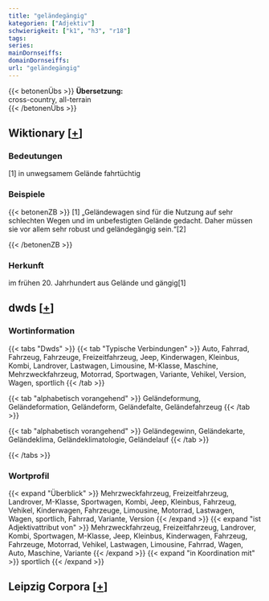 ```yaml
---
title: "geländegängig"
kategorien: ["Adjektiv"]
schwierigkeit: ["k1", "h3", "r18"]
tags:
series:
mainDornseiffs:
domainDornseiffs:
url: "geländegängig"
---
```


{{< betonenÜbs >}}
**Übersetzung:**  
cross-country, all-terrain  
{{< /betonenÜbs >}}

## Wiktionary [[+](https://de.wiktionary.org/wiki/geländegängig)]

### Bedeutungen
[1] in unwegsamem Gelände fahrtüchtig  

### Beispiele
{{< betonenZB >}}
[1] „Geländewagen sind für die Nutzung auf sehr schlechten Wegen und im unbefestigten Gelände gedacht. Daher müssen sie vor allem sehr robust und geländegängig sein.“[2]  

{{< /betonenZB >}}
### Herkunft
im frühen 20. Jahrhundert aus Gelände und gängig[1]  



## dwds [[+](https://www.dwds.de/wb/geländegängig)]

### Wortinformation
{{< tabs "Dwds" >}}
{{< tab "Typische Verbindungen" >}}
Auto, Fahrrad, Fahrzeug, Fahrzeuge, Freizeitfahrzeug, Jeep, Kinderwagen, Kleinbus, Kombi, Landrover, Lastwagen, Limousine, M-Klasse, Maschine, Mehrzweckfahrzeug, Motorrad, Sportwagen, Variante, Vehikel, Version, Wagen, sportlich
{{< /tab >}}

{{< tab "alphabetisch vorangehend" >}}
Geländeformung, Geländeformation, Geländeform, Geländefalte, Geländefahrzeug
{{< /tab >}}

{{< tab "alphabetisch vorangehend" >}}
Geländegewinn, Geländekarte, Geländeklima, Geländeklimatologie, Geländelauf
{{< /tab >}}

{{< /tabs >}}

### Wortprofil
{{< expand "Überblick" >}} Mehrzweckfahrzeug, Freizeitfahrzeug, Landrover, M-Klasse, Sportwagen, Kombi, Jeep, Kleinbus, Fahrzeug, Vehikel, Kinderwagen, Fahrzeuge, Limousine, Motorrad, Lastwagen, Wagen, sportlich, Fahrrad, Variante, Version {{< /expand >}}
{{< expand "ist Adjektivattribut von" >}} Mehrzweckfahrzeug, Freizeitfahrzeug, Landrover, Kombi, Sportwagen, M-Klasse, Jeep, Kleinbus, Kinderwagen, Fahrzeug, Fahrzeuge, Motorrad, Vehikel, Lastwagen, Limousine, Fahrrad, Wagen, Auto, Maschine, Variante {{< /expand >}}
{{< expand "in Koordination mit" >}} sportlich {{< /expand >}}

## Leipzig Corpora [[+](https://corpora.uni-leipzig.de/en/res?word=geländegängig&corpusId=deu_newscrawl-public_2018)]

